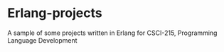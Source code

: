 # Erlang-projects
A sample of some projects written in Erlang for CSCI-215, Programming Language Development
